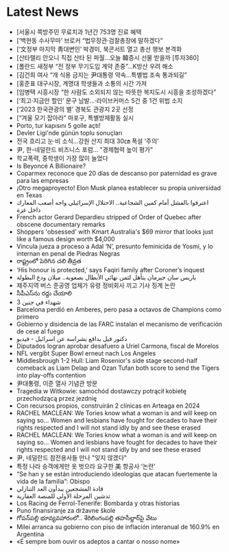 # Latest News
-  [서울시 쪽방주민 무료치과 1년간 753명 진료 혜택
-  [‘백현동 수사무마’ 브로커 “법무장관·검찰총장에 말하겠다”
-  [‘文정부 마지막 靑대변인’ 박경미, 북콘서트 열고 총선 행보 본격화
-  [산타랠리 안오니 직접 산타 된 파월…오늘 韓증시 선물 받을까 [투자360]
-  [폴란드 새정부 “전 정부 무기도입 계약 존중”…K방산 우려 해소
-  [김건희 여사 “개 식용 금지는 尹대통령 약속…특별법 조속 통과되길”
-  [홍준표 대구시장, 계명대 학생들과 소통의 시간 가져
-  [임병택 시흥시장 “한 사람도 소외되지 않는 따뜻한 복지도시 시흥을 조성하겠다”
-  [‘최고·지금만 할인’ 문구 남발…·라이브커머스 5건 중 1건 위법 소지
-  [‘2023 한국관광의 별’ 경북도 관광지 2곳 선정
-  [“겨울 모기 잡아라” 마포구, 특별방제활동 실시
-  Porto, tur kapısını 5 golle açtı!
-  Devler Ligi'nde günün toplu sonuçları
-  전국 흐리고 눈·비 소식…강원 산지 최대 30㎝ 폭설 ‘주의’
-  尹, 한-네덜란드 비즈니스 포럼… "경제협력 높이 평가"
-  학교폭력, 중학생이 가장 많이 늘었다
-  Is Beyoncé A Billionaire?
-  Coparmex reconoce que 20 días de descanso por paternidad es grave para las empresas
-  ¡Otro megaproyecto! Elon Musk planea establecer su propia universidad en Texas
-  اعترفوا بالفشل أمام كمين الشجاعية.. الاحتلال الإسرائيلي واجه أصعب المعارك داخل غزة
-  French actor Gerard Depardieu stripped of Order of Quebec after obscene documentary remarks
-  Shoppers 'obsessed' with Kmart Australia's $69 mirror that looks just like a famous design worth $4,000
-  Vincula jueza a proceso a Adal ‘N’, presunto feminicida de Yosmi, y lo internan en penal de Piedras Negras
-  రాష్ట్రంలో పెరిగిన చలి తీవ్రత
-  ‘His honour is protected,’ says Faqiri family after Coroner’s inquest
-  باريس سان جيرمان يتأهل لثمن نهائي الأبطال بصعوبة.. ميلان ودع البطولة
-  제주지역 버스 준공영 업체가 유령 정비회사 끼고 기사 징계 논란
-  సీపీఎస్‌ను రద్దు చేయాలి
-  3 شهداء في جنين
-  Barcelona perdió en Amberes, pero pasa a octavos de Champions como primero
-  Gobierno y disidencia de las FARC instalan el mecanismo de verificación de cese al fuego
-  دكتور فيل يدافع بشراسة عن اسرائيل - فيديو
-  Diputados logran aprobar desafuero a Uriel Carmona, fiscal de Morelos
-  NFL vergibt Super Bowl erneut nach Los Angeles
-  Middlesbrough 1-2 Hull: Liam Rosenior's side stage second-half comeback as Liam Delap and Ozan Tufan both score to send the Tigers into play-offs contention
-  尹대통령, 이준 열사 기념관 방문
-  Tragedia w Witkowie: samochód dostawczy potrącił kobietę przechodzącą przez jezdnię
-  Con recursos propios, construirán 2 clínicas en Arteaga en 2024
-  RACHEL MACLEAN: We Tories know what a woman is and will keep on saying so... Women and lesbians have fought for decades to have their rights respected and I will not stand idly by and see these erased
-  RACHEL MACLEAN: We Tories know what a woman is and will keep on saying so... Women and lesbians have fought for decades to have their rights respected and I will not stand idly by and see these erased
-  尹, 네덜란드 참전용사들 만나 "잊지 않겠다"
-  특정 나라 승객에게만 옷 벗으라 요구한 美 항공사 ‘논란’
-  “Se han y se están introduciendo ideologías que atacan fuertemente la vida de la familia”: Obispo
-  قادة المشجعين يبدأون العد التنازلي
-  تدشين المرحلة الأولى للمنصة العقارية
-  Los Racing de Ferrol-Tenerife: Bombarda y otras historias
-  Puno finansiranje za državne škole
-  గోపన్‌పల్లి భూవ్యవహారంలో.. శేరిలింగంపల్లి తహసీల్దార్‌పై వేటు
-  Milei arranca su gobierno con piso de inflación interanual de 160.9% en Argentina
-  «É sempre bom ouvir os adeptos a cantar o nosso nome»
